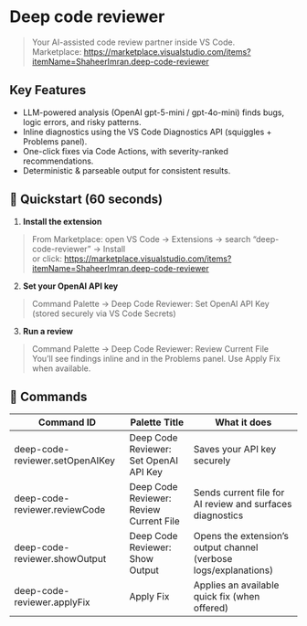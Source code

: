 # Deep code reviewer
 
> Your AI-assisted code review partner inside VS Code.  
> Marketplace: https://marketplace.visualstudio.com/items?itemName=ShaheerImran.deep-code-reviewer

## Key Features

- LLM-powered analysis (OpenAI gpt-5-mini / gpt-4o-mini) finds bugs, logic errors, and risky patterns.
- Inline diagnostics using the VS Code Diagnostics API (squiggles + Problems panel).
- One-click fixes via Code Actions, with severity-ranked recommendations.
- Deterministic & parseable output for consistent results.

## 🚀 Quickstart (60 seconds)

1. **Install the extension**

> From Marketplace: open VS Code → Extensions → search “deep-code-reviewer” → Install  
> or click: https://marketplace.visualstudio.com/items?itemName=ShaheerImran.deep-code-reviewer

2. **Set your OpenAI API key**

> Command Palette → Deep Code Reviewer: Set OpenAI API Key  
> (stored securely via VS Code Secrets)

3. **Run a review**

> Command Palette → Deep Code Reviewer: Review Current File  
> You’ll see findings inline and in the Problems panel. Use Apply Fix when available.


## 🧩 Commands

| Command ID                                     | Palette Title                                                       | What it does                                                                     |
| ---------------------------------------------- | ------------------------------------------------------------------- | -------------------------------------------------------------------------------- |
| deep-code-reviewer.setOpenAIKey                | Deep Code Reviewer: Set OpenAI API Key                              | Saves your API key securely                                                      |
| deep-code-reviewer.reviewCode                  | Deep Code Reviewer: Review Current File                             | Sends current file for AI review and surfaces diagnostics                        |
| deep-code-reviewer.showOutput                  | Deep Code Reviewer: Show Output                                     | Opens the extension’s output channel (verbose logs/explanations)                 |
| deep-code-reviewer.applyFix                    | Apply Fix                                                           | Applies an available quick fix (when offered)                                    |

